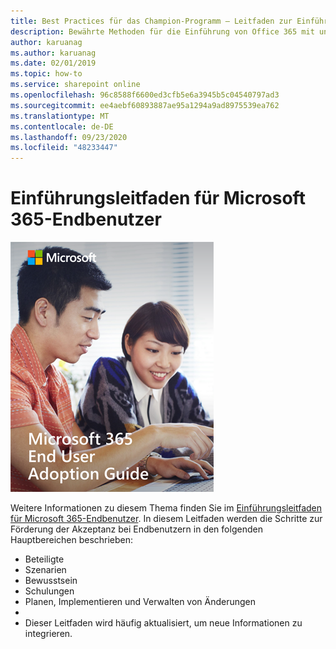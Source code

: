 ```yaml
---
title: Best Practices für das Champion-Programm – Leitfaden zur Einführung von Microsoft 365-Endbenutzern
description: Bewährte Methoden für die Einführung von Office 365 mit unserem Champion-Programm
author: karuanag
ms.author: karuanag
ms.date: 02/01/2019
ms.topic: how-to
ms.service: sharepoint online
ms.openlocfilehash: 96c8588f6600ed3cfb5e6a3945b5c04540797ad3
ms.sourcegitcommit: ee4aebf60893887ae95a1294a9ad8975539ea762
ms.translationtype: MT
ms.contentlocale: de-DE
ms.lasthandoff: 09/23/2020
ms.locfileid: "48233447"
---
```

# <a name="microsoft-365-end-user-adoption-guide"></a>Einführungsleitfaden für Microsoft 365-Endbenutzer

![Microsoft 365-Einführungsleitfaden](media/m365euguide.png)

Weitere Informationen zu diesem Thema finden Sie im [Einführungsleitfaden für Microsoft 365-Endbenutzer](https://aka.ms/adoptionguide). In diesem Leitfaden werden die Schritte zur Förderung der Akzeptanz bei Endbenutzern in den folgenden Hauptbereichen beschrieben:

- Beteiligte
- Szenarien
- Bewusstsein
- Schulungen 
- Planen, Implementieren und Verwalten von Änderungen
- 
- Dieser Leitfaden wird häufig aktualisiert, um neue Informationen zu integrieren.